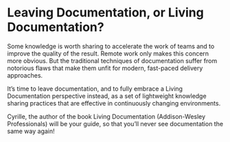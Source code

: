 # Leaving Documentation, or Living Documentation? 

Some knowledge is worth sharing to accelerate the work of teams and to improve the quality of the result. Remote work only makes this concern more obvious. But the traditional techniques of documentation suffer from notorious flaws that make them unfit for modern, fast-paced delivery approaches.

It’s time to leave documentation, and to fully embrace a Living Documentation perspective instead, as a set of lightweight knowledge sharing practices that are effective in continuously changing environments. 

Cyrille, the author of the book Living Documentation (Addison-Wesley Professionals) will be your guide, so that you’ll never see documentation the same way again!
